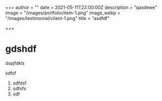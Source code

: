 +++
author = ""
date = 2021-05-11T22:00:00Z
description = "qasdewe"
image = "/images/portfolio/item-1.png"
image_webp = "/images/testimonial/client-1.png"
title = "asdfdf"

+++
# gdshdf

dspjfdkls

sdfsf

1. sdfdsf
2. sdfsfs
3. sdf